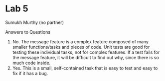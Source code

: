# Lab 5 

Sumukh Murthy (no partner)

Answers to Questions
1. No. The message feature is a complex feature composed of many smaller functions/tasks and pieces of code. Unit tests are good for testing these individual tasks, not for complex features. If a test fails for the message feature, it will be difficult to find out why, since there is so much code inside.
2. Yes. This is a small, self-contained task that is easy to test and easy to fix if it has a bug.